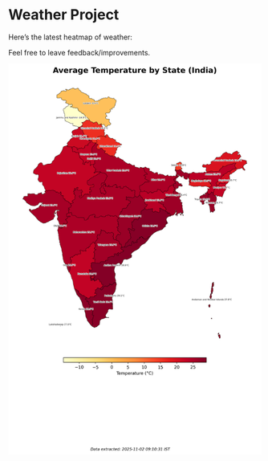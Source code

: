 # Weather Project

Here’s the latest heatmap of weather:

Feel free to leave feedback/improvements.

![India Heatmap](docs/assets/india_heatmap.png?v=06D2B1)
